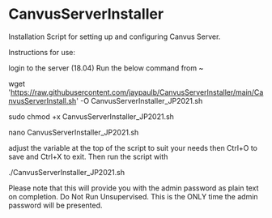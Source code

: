 # CanvusServerInstaller
Installation Script for setting up and configuring Canvus Server.

Instructions for use:


login to the server (18.04)
Run the below command from ~

wget  'https://raw.githubusercontent.com/jaypaulb/CanvusServerInstaller/main/CanvusServerInstall.sh' -O CanvusServerInstaller_JP2021.sh

sudo chmod +x CanvusServerInstaller_JP2021.sh

nano CanvusServerInstaller_JP2021.sh

adjust the variable at the top of the script to suit your needs then Ctrl+O to save and Ctrl+X to exit.
Then run the script with

./CanvusServerInstaller_JP2021.sh

Please note that this will provide you with the admin password as plain text on completion.  Do Not Run Unsupervised.  This is the ONLY time the admin password will be presented.

